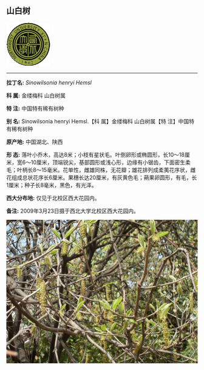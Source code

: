 ## 山白树

![西北大学校园网络植物志](JPG/nwu.gif)

---

**拉丁名:**  _Sinowilsonia henryi Hemsl_

**科 属:** 金缕梅科 山白树属

**特 注:** 中国特有稀有树种

**别 名:** Sinowilsonia henryi Hemsl.【科 属】金缕梅科 山白树属【特 注】中国特有稀有树种

**原产地:** 中国湖北、陕西

**形  态:** 落叶小乔木，高达8米；小枝有星状毛。叶倒卵形或椭圆形，长10～18厘米，宽6～10厘米，顶端锐尖，基部圆形或浅心形，边缘有小锯齿，下面密生柔毛；叶柄长8～15毫米。花单性，雌雄同株，无花瓣；雄花排列成柔荑花序状，雌花组成总状花序长6厘米。果穗长达20厘米，有灰黄色毛；蒴果卵圆形，有毛，长1厘米；种子长8毫米，黑色，有光泽。

**西大分布地:** 仅见于北校区西大花园内。

**备注:** 2009年3月23日摄于西北大学北校区西大花园内。

![山白树](JPG/山白树2.JPG) 

